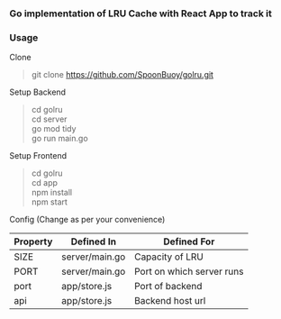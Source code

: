 ### Go implementation of LRU Cache with React App to track it

### Usage
Clone
> git clone https://github.com/SpoonBuoy/golru.git
>
Setup Backend
> cd golru <br> cd server <br>
go mod tidy <br>
go run main.go <br>
>
Setup Frontend
>cd golru <br> cd app <br>  npm install <br> npm start
>

Config (Change as per your convenience)

| Property | Defined In | Defined For |
|----------|----------|----------|
| SIZE    | server/main.go     | Capacity of LRU  | 
| PORT    | server/main.go    | Port on which server runs     |
|port | app/store.js | Port of backend | 
|api | app/store.js | Backend host url
